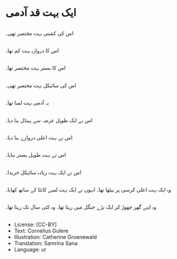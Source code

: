 # ایک بہت قد آدمی

##
اس کی کشتی بہت مختصر تھی۔

##
اس کا دروازہ بہت کم تھا۔

##
اس کا بستر بہت مختصر تھا۔

##
اس کی سائیکل بہت مختصر تھی۔

##
یہ آدمی بہت لمبا تھا۔

##
اس نے ایک طویل عرصہ سے ہینڈل بنا دیا۔

##
اس نے بہت اعلی دروازے بنا دیا۔

##
اس نے بہت طویل بستر بنایا۔

##
اس نے ایک بہت زیادہ سائیکل خریدا۔

##
وہ ایک بہت اعلی کرسی پر بیٹھا تھا۔ انہوں نے ایک بہت لمبے کانٹا کے ساتھ کھایا۔

##
وہ اپنے گھر چھوڑ کر ایک بڑے جنگل میں رہتا تھا۔ وہ کئی سال تک رہتا تھا۔

##
* License: [CC-BY]
* Text: Cornelius Gulere
* Illustration: Catherine Groenewald
* Translation: Samrina Sana
* Language: ur
